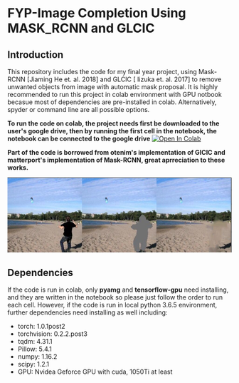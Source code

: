 # FYP-Image Completion Using MASK_RCNN and GLCIC
## Introduction
This repository includes the code for my final year project, using Mask-RCNN [Jiaming He et. al. 2018] and GLCIC [ Iizuka et. al. 2017] to remove unwanted objects from image with automatic mask proposal. It is highly recommended to run this project in colab environment with GPU notbook becasue most of dependencies are pre-installed in colab. Alternatively, spyder or command line are all possible options. 

**To run the code on colab, the project needs first be downloaded to the user's google drive, then by running the first cell in the notebook, the notebook can be connected to the google drive**
[![Open In Colab](https://colab.research.google.com/assets/colab-badge.svg)](https://colab.research.google.com/drive/1hFF1okczZxFA7QFUXbSJENjThbcJuSHB?authuser=4)

**Part of the code is borrowed from otenim's implementation of GICIC and matterport's implementation of Mask-RCNN, great aprreciation to these works.**

![Demo](https://raw.githubusercontent.com/zw4315/FYP/master/results/result/demo.jpg)

## Dependencies
If the code is run in colab, only **pyamg** and **tensorflow-gpu** need installing, and they are written in the notebook so please just follow the order to run each cell. However, if the code is run in local python 3.6.5 environment, further dependencies need installing as well including:
* torch: 1.0.1post2
* torchvision: 0.2.2.post3
* tqdm: 4.31.1
* Pillow: 5.4.1
* numpy: 1.16.2
* scipy: 1.2.1
* GPU: Nvidea Geforce GPU with cuda, 1050Ti at least 


